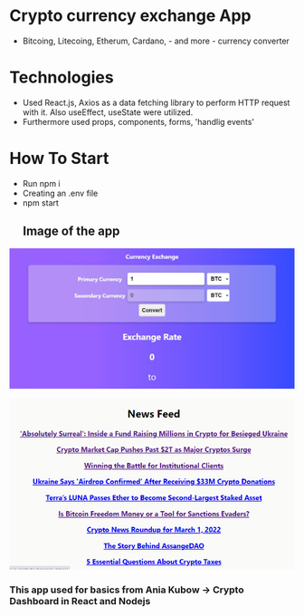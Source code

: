 # Crypto currency exchange App

- Bitcoing, Litecoing, Etherum, Cardano, - and more - currency converter 

# Technologies

- Used React.js, Axios as a data fetching library to perform HTTP request with it. Also useEffect, useState were utilized.
- Furthermore used props, components, forms, 'handlig events'

# How To Start 

- Run npm i
- Creating an .env file 
- npm start
  ## Image of the app ##

![This is an image](https://github.com/Matyas92/pic/blob/main/exCha.jpg)

![This is an image](https://github.com/Matyas92/pic/blob/main/newsExchange.png)

### This app used for basics from Ania Kubow -> Crypto Dashboard in React and Nodejs
